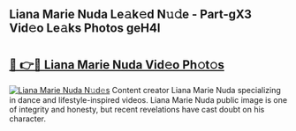 ## Liana Marie Nuda Le𝚊k𝚎d N𝚞𝚍e - Part-gX3 Vid𝚎o Le𝚊ks Photos geH4l

# <h2><a href="http://fbexog.evod.top/?m=Liana+Marie+Nuda">🔗 👉🔴 Liana Marie Nuda Vid𝚎o Ph𝚘t𝚘s</a></h2>

[![Liana Marie Nuda N𝚞d𝚎s](https://i.imgur.com/8V9OHl7.gif)](http://fbexog.evod.top/?m=Liana+Marie+Nuda)
Content creator Liana Marie Nuda specializing in dance and lifestyle-inspired videos. Liana Marie Nuda public image is one of integrity and honesty, but recent revelations have cast doubt on his character. 

